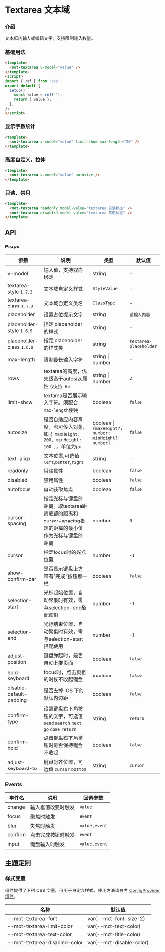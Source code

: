 # Textarea 文本域

### 介绍

文本框内输入或编辑文字，支持限制输入数量。

### 基础用法

```html
<template>
  <mot-textarea v-model="value" />
</template>
<script>
import { ref } from 'vue';
export default {
  setup() {
    const value = ref('');
    return { value };
  },
};
</script>
```

### 显示字数统计

```html
<template>
  <mot-textarea v-model="value" limit-show max-length="20" />
</template>
```

### 高度自定义，拉伸

```html
<template>
  <mot-textarea v-model="value" autosize />
</template>
```

### 只读、禁用

```html
<template>
  <mot-textarea readonly model-value="textarea 只读状态" />
  <mot-textarea disabled model-value="textarea 禁用状态" />
</template>
```

## API

### Props

| 参数                      | 说明                                                                                                 | 类型                                                  | 默认值                 |
| ------------------------- | ---------------------------------------------------------------------------------------------------- | ----------------------------------------------------- | ---------------------- |
| v-model                   | 输入值，支持双向绑定                                                                                 | string                                                | -                      |
| textarea-style `1.7.3`    | 文本域自定义样式                                                                                     | `StyleValue`                                          | -                      |
| textarea-class `1.7.3`    | 文本域自定义类名                                                                                     | `ClassType`                                           | -                      |
| placeholder               | 设置占位提示文字                                                                                     | string                                                | `请输入内容`           |
| placeholder-style `1.6.9` | 指定 placeholder 的样式                                                                              | string                                                | -                      |
| placeholder-class `1.6.9` | 指定 placeholder 的样式类                                                                            | string                                                | `textarea-placeholder` |
| max-length                | 限制最长输入字符                                                                                     | string \| number                                      | -                      |
| rows                      | textarea的高度，优先级高于autosize属性 `仅支持 H5`                                                   | string \| number                                      | `2`                    |
| limit-show                | textarea是否展示输入字符。须配合`max-length`使用                                                     | boolean                                               | `false`                |
| autosize                  | 是否自适应内容高度，也可传入对象, <br/> 如 `{ maxHeight: 200, minHeight: 100 }`，单位为`px`          | boolean \| `{maxHeight?: number; minHeight?: number}` | `false`                |
| text-align                | 文本位置,可选值`left`,`center`,`right`                                                               | string                                                | -                      |
| readonly                  | 只读属性                                                                                             | boolean                                               | `false`                |
| disabled                  | 禁用属性                                                                                             | boolean                                               | `false`                |
| autofocus                 | 自动获取焦点                                                                                         | boolean                                               | `false`                |
| cursor-spacing            | 指定光标与键盘的距离。取textarea距离底部的距离和cursor-spacing指定的距离的最小值作为光标与键盘的距离 | number                                                | `0`                    |
| cursor                    | 指定focus时的光标位置                                                                                | number                                                | `-1`                   |
| show-confirm-bar          | 是否显示键盘上方带有”完成“按钮那一栏                                                                 | boolean                                               | `false`                |
| selection-start           | 光标起始位置，自动聚集时有效，需与selection-end搭配使用                                              | number                                                | `-1`                   |
| selection-end             | 光标结束位置，自动聚集时有效，需与selection-start搭配使用                                            | number                                                | `-1`                   |
| adjust-position           | 键盘弹起时，是否自动上推页面                                                                         | boolean                                               | `false`                |
| hold-keyboard             | focus时，点击页面的时候不收起键盘                                                                    | boolean                                               | `false`                |
| disable-default-padding   | 是否去掉 iOS 下的默认内边距                                                                          | boolean                                               | `false`                |
| confirm-type              | 设置键盘右下角按钮的文字，可选值 `send` `search` `next` `go` `done` `return`                         | string                                                | `return`               |
| confirm-hold              | 点击键盘右下角按钮时是否保持键盘不收起                                                               | boolean                                               | `false`                |
| adjust-keyboard-to        | 键盘对齐位置，可选值 `cursor` `bottom`                                                               | string                                                | `cursor`               |

### Events

| 事件名  | 说明               | 回调参数      |
| ------- | ------------------ | ------------- |
| change  | 输入框值改变时触发 | `value`       |
| focus   | 聚焦时触发         | `event`       |
| blur    | 失焦时触发         | `value,event` |
| confirm | 点击完成按钮时触发 | `event`       |
| input   | 键盘输入时触发     | `value,event` |

## 主题定制

### 样式变量

组件提供了下列 CSS 变量，可用于自定义样式，使用方法请参考 [ConfigProvider 组件](/components/basic/configprovider)。

| 名称                          | 默认值                   |
| ----------------------------- | ------------------------ |
| --mot-textarea-font           | var(--mot-font-size-2)   |
| --mot-textarea-limit-color    | var(--mot-text-color)    |
| --mot-textarea-text-color     | var(--mot-title-color)   |
| --mot-textarea-disabled-color | var(--mot-disable-color) |

